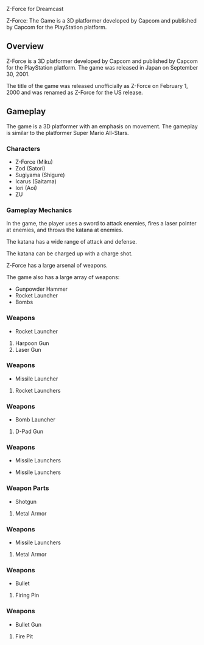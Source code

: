Z-Force for Dreamcast

Z-Force: The Game is a 3D platformer developed by Capcom and published by Capcom for the PlayStation platform.

## Overview

Z-Force is a 3D platformer developed by Capcom and published by Capcom for the PlayStation platform. The game was released in Japan on September 30, 2001.

The title of the game was released unofficially as Z-Force on February 1, 2000 and was renamed as Z-Force for the US release.

## Gameplay

The game is a 3D platformer with an emphasis on movement. The gameplay is similar to the platformer Super Mario All-Stars.

### Characters

*    Z-Force (Miku)
*    Zod (Satori)
*   Sugiyama (Shigure)
*   Icarus (Saitama)
*   Iori (Aoi)
*   ZU

### Gameplay Mechanics

In the game, the player uses a sword to attack enemies, fires a laser pointer at enemies, and throws the katana at enemies.

The katana has a wide range of attack and defense.

The katana can be charged up with a charge shot.

Z-Force has a large arsenal of weapons.

The game also has a large array of weapons:

*   Gunpowder Hammer 
*   Rocket Launcher 
*   Bombs

### Weapons

*   Rocket Launcher 

1.   Harpoon Gun 
2.   Laser Gun 

### Weapons

*   Missile Launcher 

1.   Rocket Launchers 

### Weapons

*   Bomb Launcher 

1.   D-Pad Gun 

### Weapons

*   Missile Launchers 

*   Missile Launchers 

### Weapon Parts

*   Shotgun 

1.   Metal Armor  

### Weapons

*   Missile Launchers 

1.   Metal Armor 

### Weapons

*   Bullet 

1.   Firing Pin 

### Weapons

*   Bullet Gun 

1.   Fire Pit